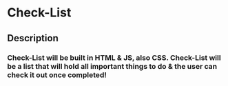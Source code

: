 # Check-List

## Description 
### Check-List will be built in HTML & JS, also CSS. Check-List will be a list that will hold all important things to do & the user can check it out once completed!
